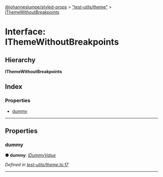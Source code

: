 [@johanneslumpe/styled-props](../README.md) > ["test-utils/theme"](../modules/_test_utils_theme_.md) > [IThemeWithoutBreakpoints](../interfaces/_test_utils_theme_.ithemewithoutbreakpoints.md)

# Interface: IThemeWithoutBreakpoints

## Hierarchy

**IThemeWithoutBreakpoints**

## Index

### Properties

* [dummy](_test_utils_theme_.ithemewithoutbreakpoints.md#dummy)

---

## Properties

<a id="dummy"></a>

###  dummy

**● dummy**: *[IDummyValue](_test_utils_theme_.idummyvalue.md)*

*Defined in [test-utils/theme.ts:17](https://github.com/johanneslumpe/styled-props/blob/3abf398/src/test-utils/theme.ts#L17)*

___

